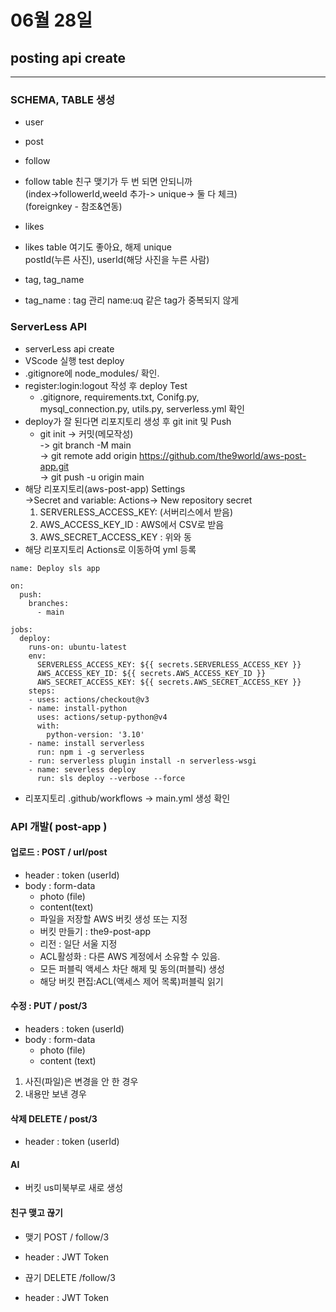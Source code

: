 # 06월 28일
## posting api create
---
### **SCHEMA, TABLE 생성**
- user

- post

- follow
- follow table 친구 맺기가 두 번 되면 안되니까  
(index->followerId,weeId 추가-> unique-> 둘 다 체크)  
(foreignkey - 참조&연동)

- likes
- likes table 여기도 좋아요, 해제 unique  
postId(누른 사진), userId(해당 사진을 누른 사람)

- tag, tag_name
- tag_name : tag 관리 name:uq 같은 tag가 중복되지 않게  

### **ServerLess API**
- serverLess api create 
- VScode 실행 test deploy
- .gitignore에 node_modules/ 확인.
- register:login:logout 작성 후 deploy Test
  - .gitignore, requirements.txt, Conifg.py,  
mysql_connection.py, utils.py, serverless.yml 확인
- deploy가 잘 된다면 리포지토리 생성 후 git init 및 Push
  - git init -> 커밋(메모작성)  
-> git branch -M main  
-> git remote add origin https://github.com/the9world/aws-post-app.git  
-> git push -u origin main
- 해당 리포지토리(aws-post-app) Settings  
->Secret and variable: Actions-> New repository secret
  1. SERVERLESS_ACCESS_KEY: (서버리스에서 받음)
  2. AWS_ACCESS_KEY_ID : AWS에서 CSV로 받음
  3. AWS_SECRET_ACCESS_KEY : 위와 동
- 해당 리포지토리 Actions로 이동하여 yml 등록
```
name: Deploy sls app

on: 
  push:
    branches:
      - main

jobs:     
  deploy:
    runs-on: ubuntu-latest
    env:
      SERVERLESS_ACCESS_KEY: ${{ secrets.SERVERLESS_ACCESS_KEY }}
      AWS_ACCESS_KEY_ID: ${{ secrets.AWS_ACCESS_KEY_ID }}
      AWS_SECRET_ACCESS_KEY: ${{ secrets.AWS_SECRET_ACCESS_KEY }}
    steps:
    - uses: actions/checkout@v3
    - name: install-python
      uses: actions/setup-python@v4
      with:
        python-version: '3.10'
    - name: install serverless
      run: npm i -g serverless
    - run: serverless plugin install -n serverless-wsgi
    - name: severless deploy
      run: sls deploy --verbose --force
```
- 리포지토리 .github/workflows -> main.yml 생성 확인


### **API 개발( post-app )**
#### 업로드 : POST / url/post
- header : token (userId)
- body : form-data
  - photo (file)
  - content(text)
  - 파일을 저장할 AWS 버킷 생성 또는 지정
  - 버킷 만들기 : the9-post-app
  - 리전 : 일단 서울 지정
  - ACL활성화 : 다른 AWS 계정에서 소유할 수 있음.
  - 모든 퍼블릭 액세스 차단 해제 및 동의(퍼블릭) 생성
  - 해당 버킷 편집:ACL(액세스 제어 목록)퍼블릭 읽기
#### 수정 : PUT / post/3
- headers : token (userId)
- body : form-data
  - photo (file)
  - content (text)
1. 사진(파일)은 변경을 안 한 경우
2. 내용만 보낸 경우
#### 삭제  DELETE / post/3
- header : token (userId)

#### AI
- 버킷 us미북부로 새로 생성

#### 친구 맺고 끊기
- 맺기 POST / follow/3
- header : JWT Token

- 끊기 DELETE  /follow/3
- header : JWT Token
